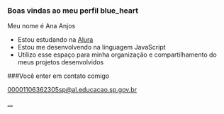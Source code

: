 ### Boas vindas ao meu perfil blue_heart

Meu nome é Ana Anjos

- Estou estudando na  [Alura](https://www.alura.com.br)
- Estou me desenvolvendo na linguagem JavaScript
- Utilizo esse espaço para minha organização e compartilhamento do meus projetos desenvolvidos

 ###Você enter em contato comigo 

 00001106362305sp@al.educacao.sp.gov.br

[...](https://media1.tenor.com/m/FuO4O-cF47gAAAAd/suspicious-eyes.gif)
